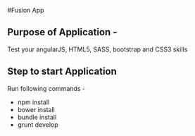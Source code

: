 #Fusion App

## Purpose of Application -
Test your angularJS, HTML5, SASS, bootstrap and CSS3 skills

## Step to start Application
Run following commands -
* npm install
* bower install
* bundle install
* grunt develop
